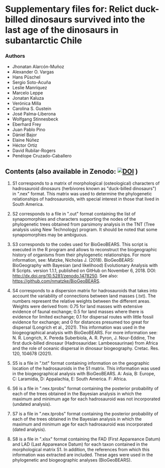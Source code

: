 # Supplementary files for: Relict duck-billed dinosaurs survived into the last age of the dinosaurs in subantarctic Chile

### **Authors**
- Jhonatan Alarcón-Muñoz
- Alexander O. Vargas
- Hans Püschel
- Sergio Soto-Acuña
- Leslie Manríquez
- Marcelo Leppe
- Jonatan Kaluza
- Verónica Milla
- Carolina S. Gustein
- José Palma-Liberona
- Wolfgang Stinnesbeck
- Eberhard Frey
- Juan Pablo Pino
- Dániel Bajor
-  Elaine Núñez
- Héctor Ortiz
- David Rubilar-Rogers
- Penélope Cruzado-Caballero


## Contents (also available in Zenodo: [![DOI](https://zenodo.org/badge/623092058.svg)](https://zenodo.org/badge/latestdoi/623092058) )
1. S1 corresponds to a matrix of morphological (osteological) characters of hadrosauroid dinosaurs (herbivores known as "duck-billed dinosaurs") in ".nex" format. This matrix was used to determine the phylogenetic relationships of hadrosauroids, with special interest in those that lived in South America. 

2. S2 corresponds to a file in ".out" format containing the list of synapomorphies and characters supporting the nodes of the phylogenetic trees obtained from parsimony analysis in the TNT (Tree analysis using New Technology) program. It should be noted that some synapomorphies may be ambiguous.

3. S3 corresponds to the codes used for BioGeoBEARS. This script is executed in the R program and allows to reconstruct the biogeographic history of organisms from their phylogenetic relationships. For more information, see: Matzke, Nicholas J. (2018). BioGeoBEARS: BioGeography with Bayesian (and likelihood) Evolutionary Analysis with R Scripts. version 1.1.1, published on GitHub on November 6, 2018. DOI: http://dx.doi.org/10.5281/zenodo.1478250.
See also: https://github.com/nmatzke/BioGeoBEARS. 

4. S4 corresponds to a dispersion matrix for hadrosauroids that takes into account the variability of connections between land masses (.txt). The numbers represent the relative weights between the different areas. Weights were derived from: 0.75 for land masses with extensive evidence of faunal exchange; 0.5 for land masses where there is evidence for limited exchange; 0.1 for dispersal routes with little fossil evidence for exchange; and 0 for distances presumed too great for dispersal (Longrich et al., 2021). This information was used in the biogeographical analysis with BioGeoBEARS. For more information see: N. R. Longrich, X. Pereda Suberbiola, A. R. Pyron, J. Nour-Eddine, The first duck-billed dinosaur (Hadrosauridae: Lambeosaurinae) from Africa and the role of oceanic dispersal in dinosaur biogeography. Cretac. Res. 120, 104678 (2021).

5. S5 is a file in ".txt" format containing information on the geographic location of the hadrosauroids in the S1 matrix. This information was used in the biogeographical analysis with BioGeoBEARS. A: Asia, B: Europe, C: Laramidia, D: Appalachia, E: South America. F: Africa.

6. S6 is a file in ".nex.tprobs" format containing the posterior probability of each of the trees obtained in the Bayesian analysis in which the maximum and minimum age for each hadrosauroid was not incorporated (undated analysis).

7. S7 is a file in ".nex.tprobs" format containing the posterior probability of each of the trees obtained in the Bayesian analysis in which the maximum and minimum age for each hadrosauroid was incorporated (dated analysis).

8. S8 is a file in ".xlsx" format containing the FAD (First Appareance Datum) and LAD (Last Appareance Datum) for each taxon contained in the morphological matrix S1. In addition, the references from which this information was extracted are included. These ages were used in the phylogenetic and biogeographic analyses (BioGeoBEARS).
